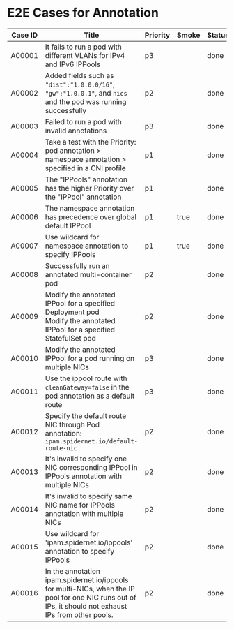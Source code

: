 # E2E Cases for Annotation

| Case ID | Title                                                                                                                       | Priority | Smoke | Status | Other |
|---------|-----------------------------------------------------------------------------------------------------------------------------|----------|-------|--------|-------|
| A00001  | It fails to run a pod with different VLANs for IPv4 and IPv6 IPPools                                                        | p3       |       | done   |       |
| A00002  | Added fields such as `"dist":"1.0.0.0/16"`, `"gw":"1.0.0.1"`, and `nics` and the pod was running successfully               | p2       |       | done   |       |
| A00003  | Failed to run a pod with invalid annotations                                                                                | p3       |       | done   |       |
| A00004  | Take a test with the Priority: pod annotation > namespace annotation > specified in a CNI profile                           | p1       |       | done   |       |
| A00005  | The "IPPools" annotation has the higher Priority over the "IPPool" annotation                                               | p1       |       | done   |       |
| A00006  | The namespace annotation has precedence over global default IPPool                                                          | p1       | true  | done   |       |
| A00007  | Use wildcard for namespace annotation to specify IPPools                                                                    | p1       | true  | done   |       |
| A00008  | Successfully run an annotated multi-container pod                                                                           | p2       |       | done   |       |
| A00009  | Modify the annotated IPPool for a specified Deployment pod<br />Modify the annotated IPPool for a specified StatefulSet pod | p2       |       | done   |       |
| A00010  | Modify the annotated IPPool for a pod running on multiple NICs                                                              | p3       |       | done   |       |
| A00011  | Use the ippool route with `cleanGateway=false` in the pod annotation as a default route                                     | p3       |       | done   |       |
| A00012  | Specify the default route NIC through Pod annotation: `ipam.spidernet.io/default-route-nic`                                 | p2       |       | done   |       |
| A00013  | It's invalid to specify one NIC corresponding IPPool in IPPools annotation with multiple NICs                               | p2       |       | done   |       |
| A00014  | It's invalid to specify same NIC name for IPPools annotation with multiple NICs                                             | p2       |       | done   |       |
| A00015  | Use wildcard for 'ipam.spidernet.io/ippools' annotation to specify IPPools                                                  | p2       |       | done   |       |
| A00016  | In the annotation ipam.spidernet.io/ippools for multi-NICs, when the IP pool for one NIC runs out of IPs, it should not exhaust IPs from other pools.  | p2       |       | done   |       |
